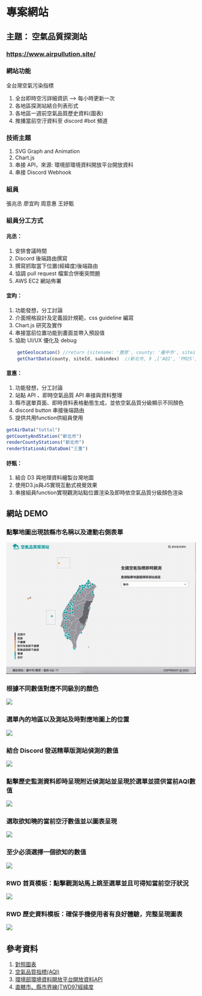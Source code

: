 # 專案網站
## 主題： 空氣品質探測站
### https://www.airpullution.site/

### 網站功能
全台灣空氣污染指標

1. 全台即時空污詳細資訊 --> 每小時更新一次
2. 各地區探測站結合列表形式
3. 各地區一週前空氣品質歷史資料(圖表)
4. 推播當前空汙資料至 discord #bot 頻道

### 技術主題
1. SVG Graph and Animation
2. Chart.js
3. 串接 API，來源: 環境部環境資料開放平台開放資料
4. 串接 Discord Webhook 

### 組員
 張兆丞
 廖宜昀
 周意惠
 王妤甄

### 組員分工方式
#### 兆丞：
1. 安排會議時間
2. Discord 後端路由撰寫
3. 撰寫抓取當下位置(經緯度)後端路由
4. 協調 pull request 檔案合併衝突問題
5. AWS EC2 網站佈署

#### 宜昀：
1. 功能發想，分工討論
2. 介面規格設計及定義設計規範，css guideline 編寫
3. Chart.js 研究及實作
4. 串接當前位置功能到畫面並帶入預設值
5. 協助 UI/UX 優化及 debug
```javascript
    getGeolocation() //return {sitename: '豐原', county: '臺中市', siteid: '28', aqi: '73'}
    getChartData(county, siteId, subindex)  //新北市, 9 ,['AQI', 'PM25', 'NO2']
```

#### 意惠：
1. 功能發想，分工討論
2. 站點 API 、即時空氣品質 API 串接與資料整理
3. 縣市選單頁面、即時資料表格動態生成，並依空氣品質分級顯示不同顏色
4. discord button 串接後端路由
5. 提供共用function供組員使用 
```js
getAirData("tottal")
getCountyAndStation("新北市")
renderCountyStations("新北市")
renderStationAirDataDom("三重")
```
#### 妤甄：
1. 結合 D3 與地理資料繪製台灣地圖
2. 使用D3.js與JS實現互動式視覺效果
3. 串接組員function實現觀測站點位置渲染及即時依空氣品質分級顏色渲染

## 網站 DEMO
### 點擊地圖出現該縣市名稱以及連動右側表單
![](/gif-image/地圖互動-hover%20顯示縣市及站點並直接顯示資料.gif)
### 根據不同數值對應不同級別的顏色
![](/gif-image/測點顯示，根據數值最顏色及視覺對應.gif)
### 選單內的地區以及測站及時對應地圖上的位置
![](/gif-image/測點顯示.gif)
### 結合 Discord 發送精華版測站偵測的數值
![](/gif-image/發送%20bot.gif)
### 點擊歷史監測資料即時呈現附近偵測站並呈現於選單並提供當前AQI數值
![](/gif-image/帶入最近測站.gif)
### 選取欲知曉的當前空汙數值並以圖表呈現
![](/gif-image/根據監測需求繪製圖表，hover%20顯示對應單位.gif)
### 至少必須選擇一個欲知的數值
![](/gif-image/ux%20防呆，確保至少一個探測站及一個監測項目.gif)
### RWD 首頁模板：點擊觀測站馬上跳至選單並且可得知當前空汙狀況
![](/gif-image/mobile-首頁.gif)
### RWD 歷史資料模板：確保手機使用者有良好體驗，完整呈現圖表
![](/gif-image/mobile-歷史資料.gif)


## 參考資料
1. [對照圖表](https://airtw.moenv.gov.tw/CHT/Information/Standard/AirQualityIndicator.aspx)
2. [空氣品質指標(AQI)](https://data.gov.tw/dataset/40448)
3. [環境部環境資料開放平台開放資料API](https://data.moenv.gov.tw/swagger/#/)
4. [直轄市、縣市界線(TWD97經緯度](https://data.gov.tw/dataset/7442)
